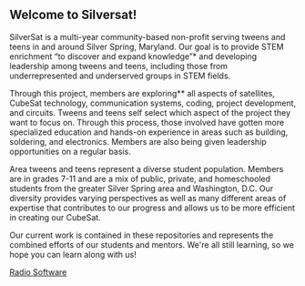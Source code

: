 <!--

**Here are some ideas to get you started:**

🙋‍♀️ A short introduction - what is your organization all about?
🌈 Contribution guidelines - how can the community get involved?
👩‍💻 Useful resources - where can the community find your docs? Is there anything else the community should know?
🍿 Fun facts - what does your team eat for breakfast?
🧙 Remember, you can do mighty things with the power of [Markdown](https://docs.github.com/github/writing-on-github/getting-started-with-writing-and-formatting-on-github/basic-writing-and-formatting-syntax)
-->

## Welcome to Silversat!

SilverSat is a multi-year community-based non-profit serving tweens and teens in and around Silver Spring, Maryland. Our goal is to provide STEM enrichment “to discover and expand knowledge”* and developing leadership among tweens and teens, including those from underrepresented and underserved groups in STEM fields.

Through this project, members are exploring** all aspects of satellites, CubeSat technology, communication systems, coding, project development, and circuits. Tweens and teens self select which aspect of the project they want to focus on. Through this process, those involved have gotten more specialized education and hands-on experience in areas such as building, soldering, and electronics. Members are also being given leadership opportunities on a regular basis.

Area tweens and teens represent a diverse student population. Members are in grades 7-11 and are a mix of public, private, and homeschooled students from the greater Silver Spring area and Washington, D.C.  Our diversity provides varying perspectives as well as many different areas of expertise that contributes to our progress and allows us to be more efficient in creating our CubeSat.

Our current work is contained in these repositories and represents the combined efforts of our students and mentors.  We're all still learning, so we hope you can learn along with us!

[Radio Software](../Radio_Software/)
